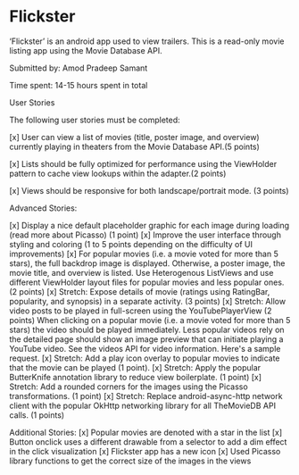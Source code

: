 # Flickster

‘Flickster’ is an android app used to view trailers. This is a read-only movie listing app using the Movie Database API.

Submitted by: Amod Pradeep Samant

Time spent: 14-15 hours spent in total

User Stories

The following user stories must be completed:

[x] User can view a list of movies (title, poster image, and overview) currently playing in theaters from the Movie Database API.(5 points)

[x] Lists should be fully optimized for performance using the ViewHolder pattern to cache view lookups within the adapter.(2 points)

[x] Views should be responsive for both landscape/portrait mode. (3 points)

Advanced Stories: 

[x] Display a nice default placeholder graphic for each image during loading (read more about Picasso) (1 point)
[x] Improve the user interface through styling and coloring (1 to 5 points depending on the difficulty of UI improvements)
[x] For popular movies (i.e. a movie voted for more than 5 stars), the full backdrop image is displayed. Otherwise, a poster image, the movie title, and overview is listed. Use Heterogenous ListViews and use different ViewHolder layout files for popular movies and less popular ones. (2 points)
[x] Stretch: Expose details of movie (ratings using RatingBar, popularity, and synopsis) in a separate activity. (3 points)
[x] Stretch: Allow video posts to be played in full-screen using the YouTubePlayerView (2 points)
    When clicking on a popular movie (i.e. a movie voted for more than 5 stars) the video should be played immediately.
    Less popular videos rely on the detailed page should show an image preview that can initiate playing a YouTube video.
    See the videos API for video information. Here's a sample request.
[x] Stretch: Add a play icon overlay to popular movies to indicate that the movie can be played (1 point).
[x] Stretch: Apply the popular ButterKnife annotation library to reduce view boilerplate. (1 point)
[x] Stretch: Add a rounded corners for the images using the Picasso transformations. (1 point)
[x] Stretch: Replace android-async-http network client with the popular OkHttp networking library for all TheMovieDB API calls. (1 points)

Additional Stories:
[x] Popular movies are denoted with a star in the list 
[x] Button onclick uses a different drawable from a selector to add a dim effect in the click visualization
[x] Flickster app has a new icon
[x] Used Picasso library functions to get the correct size of the images in the views
